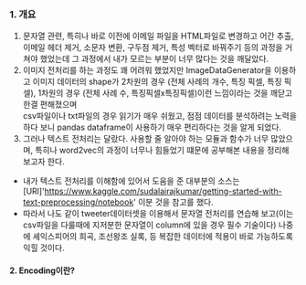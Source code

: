 ### 1. 개요
1. 문자열 관련, 특히나 바로 이전에 이메일 파일을 HTML파일로 변경하고 어간 추출, 이메일 헤더 제거, 소문자 변환, 구두점 제거, 특성 벡터로 바꿔주기 등의 과정을 거쳐야 했었는데 그 과정에서 내가 모르는 부분이 너무 많다는 것을 깨달았다.
2. 이미지 전처리를 하는 과정도 꽤 어려워 했었지만 ImageDataGenerator을 이용하고 이미지 데이터의 shape가 2차원의 경우 (전체 사례의 개수, 특징 픽셀, 특징 픽셀), 1차원의 경우 (전체 사례 수, 특징픽셀x특징픽셀)이런 느낌이라는 것을 깨닫고 한결 편해졌으며  
   csv파일이나 txt파일의 경우 읽기가 매우 쉬웠고, 점점 데이터를 분석하려는 노력을 하다 보니 pandas dataframe이 사용하기 매우 편리하다는 것을 알게 되었다.
3. 그러나 텍스트 전처리는 달랐다. 사용할 줄 알아야 하는 모듈과 함수가 너무 많았으며, 특히나 word2vec의 과정이 너무나 힘들었기 떄문에 공부해본 내용을 정리해 보고자 한다.

  - 내가 텍스트 전처리를 이해함에 있어서 도움을 준 대부분의 소스는 [URl]'https://www.kaggle.com/sudalairajkumar/getting-started-with-text-preprocessing/notebook' 이분 것을 참고를 했다.
  - 따라서 나도 같이 tweeter데이터셋을 이용해서 문자열 전처리를 연습해 보고(이는 csv파일을 다룰때에 지저분한 문자열이 column에 있을 경우 필수 기술이다) 나중에 셰익스피어의 희곡, 조선왕조 실록, 등 복잡한 데이터에 적용이 바로 가능하도록 익힐 것이다.
#### 2. Encoding이란?
